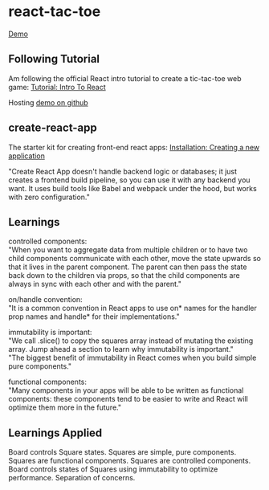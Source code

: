# react-tac-toe
[Demo](http://bumbleb2na.github.io/react-tac-toe)

## Following Tutorial
Am following the official React intro tutorial to create a tic-tac-toe web game: [Tutorial: Intro To React](https://facebook.github.io/react/tutorial/tutorial.html)  
  
Hosting [demo on github](http://bumbleb2na.github.io/react-tac-toe)

## create-react-app
The starter kit for creating front-end react apps: [Installation: Creating a new application](https://facebook.github.io/react/docs/installation.html#creating-a-new-application)  
  
"Create React App doesn't handle backend logic or databases; it just creates a frontend build pipeline, so you can use it with any backend you want. It uses build tools like Babel and webpack under the hood, but works with zero configuration."  
  
## Learnings
controlled components:  
"When you want to aggregate data from multiple children or to have two child components communicate with each other, move the state upwards so that it lives in the parent component. The parent can then pass the state back down to the children via props, so that the child components are always in sync with each other and with the parent."  
  
on/handle convention:  
"It is a common convention in React apps to use on* names for the handler prop names and handle* for their implementations."  
  
immutability is important:  
"We call .slice() to copy the squares array instead of mutating the existing array. Jump ahead a section to learn why immutability is important."  
"The biggest benefit of immutability in React comes when you build simple pure components."  
  
functional components:  
"Many components in your apps will be able to be written as functional components: these components tend to be easier to write and React will optimize them more in the future."  
  
## Learnings Applied
Board controls Square states. Squares are simple, pure components. Squares are functional components. Squares are controlled components. Board controls states of Squares using immutability to optimize performance. Separation of concerns.  
  
